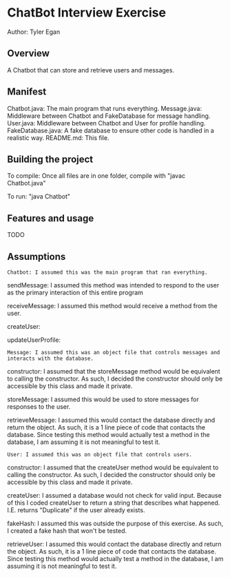 # ChatBot Interview Exercise

Author: Tyler Egan

## Overview

A Chatbot that can store and retrieve users and messages.

## Manifest

Chatbot.java: The main program that runs everything.
Message.java: Middleware between Chatbot and FakeDatabase for message handling.
User.java: Middleware between Chatbot and User for profile handling.
FakeDatabase.java: A fake database to ensure other code is handled in a realistic way.
README.md: This file.

## Building the project

To compile:
Once all files are in one folder, compile with "javac Chatbot.java"

To run:
"java Chatbot"


## Features and usage

TODO


## Assumptions

	Chatbot: I assumed this was the main program that ran everything.
	
sendMessage: I assumed this method was intended to respond to the user as the primary interaction of this
 entire program

receiveMessage: I assumed this method would receive a method from the user.

createUser: 

updateUserProfile: 


	Message: I assumed this was an object file that controls messages and interacts with the database.
	
constructor: I assumed that the storeMessage method would be equivalent to calling the constructor. As
 such, I decided the constructor should only be accessible by this class and made it private.
 
storeMessage: I assumed this would be used to store messages for responses to the user.
 
retrieveMessage: I assumed this would contact the database directly and return the object. As such, it is
 a 1 line piece of code that contacts the database. Since testing this method would actually test a method
 in the database, I am assuming it is not meaningful to test it.


	User: I assumed this was on object file that controls users.
	
constructor: I assumed that the createUser method would be equivalent to calling the constructor. As
 such, I decided the constructor should only be accessible by this class and made it private.
	
createUser: I assumed a database would not check for valid input. Because of this I coded createUser
 to return a string that describes what happened. I.E. returns "Duplicate" if the user already exists.

fakeHash: I assumed this was outside the purpose of this exercise. As such, I created a fake hash that
 won't be tested.

retrieveUser: I assumed this would contact the database directly and return the object. As such, it is
 a 1 line piece of code that contacts the database. Since testing this method would actually test a method
 in the database, I am assuming it is not meaningful to test it.
